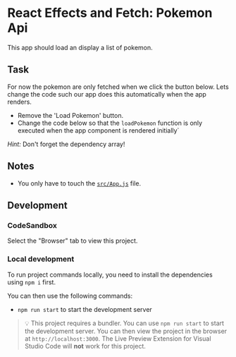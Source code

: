 # React Effects and Fetch: Pokemon Api

This app should load an display a list of pokemon.

## Task

For now the pokemon are only fetched when we click the button below. Lets change the code such our app does this automatically when the app renders.

- Remove the 'Load Pokemon' button.
- Change the code below so that the `loadPokemon` function is only executed when the app component is rendered initially`

_Hint:_ Don't forget the dependency array!

## Notes

- You only have to touch the [`src/App.js`](./src/App.js) file.

## Development

### CodeSandbox

Select the "Browser" tab to view this project.

### Local development

To run project commands locally, you need to install the dependencies using `npm i` first.

You can then use the following commands:

- `npm run start` to start the development server

> 💡 This project requires a bundler. You can use `npm run start` to start the development server. You can then view the project in the browser at `http://localhost:3000`. The Live Preview Extension for Visual Studio Code will **not** work for this project.
